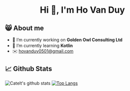 <h1 align="center">Hi 👋, I'm Ho Van Duy</h1>

## 😸 About me
- 🔭 I’m currently working on **Golden Owl Consulting Ltd**
- 🌱 I’m currently learning **Kotlin** <img src="https://user-images.githubusercontent.com/54297602/184573809-b218748c-20fb-4aa6-a3dc-b0409137788e.png" width=16 height=16>
- ✉️ hovanduy0501@gmail.com

## 📈 Github Stats
![Catelt's github stats](https://github-readme-stats.vercel.app/api?username=Catelt&show_icons=true&theme=buefy&show_icons=true&count_private=true)
[![Top Langs](https://github-readme-stats.vercel.app/api/top-langs/?username=Catelt&layout=compact)](https://github.com/anuraghazra/github-readme-stats)
